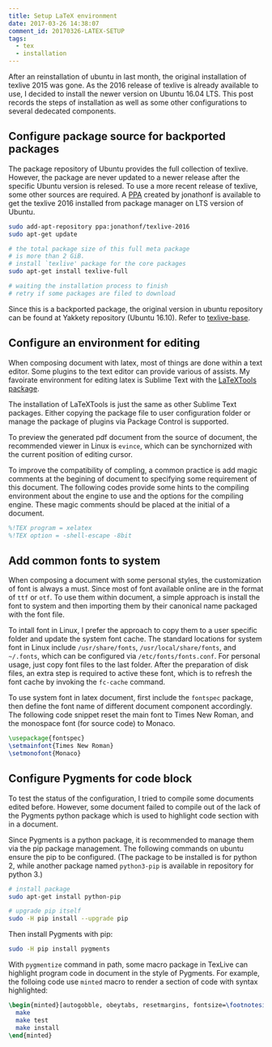 ```yaml
---
title: Setup LaTeX environment
date: 2017-03-26 14:38:07
comment_id: 20170326-LATEX-SETUP
tags:
  - tex
  - installation
---
```


After an reinstallation of ubuntu in last month, the original installation
of texlive 2015 was gone. As the 2016 release of texlive is already available 
to use, I decided to install the newer version on Ubuntu 16.04 LTS. This 
post records the steps of installation as well as some other 
configurations to several dedecated components.


<!-- more -->

Configure package source for backported packages
------------------------------------------------

The package repository of Ubuntu provides the full collection of 
texlive. However, the package are never updated to a newer release after
the specific Ubuntu version is relesed. To use a more recent release 
of texlive, some other sources are required.
A [PPA](https://launchpad.net/~jonathonf/+archive/ubuntu/texlive-2016) 
created by jonathonf is available to get the texlive 2016 installed 
from package manager on LTS version of Ubuntu.

```bash
sudo add-apt-repository ppa:jonathonf/texlive-2016
sudo apt-get update

# the total package size of this full meta package 
# is more than 2 GiB.
# install `texlive' package for the core packages
sudo apt-get install texlive-full

# waiting the installation process to finish
# retry if some packages are filed to download

```

Since this is a backported package, the original version 
in ubuntu repository can be found at Yakkety repository 
(Ubuntu 16.10). Refer to [texlive-base](https://launchpad.net/ubuntu/yakkety/+source/texlive-base).

Configure an environment for editing
------------------------------------

When composing document with latex, most of things are done within a 
text editor. Some plugins to the text editor can provide various of 
assists. My favoirate environment for editing latex is Sublime Text with 
the [LaTeXTools package](https://latextools.readthedocs.io/en/latest/).

The installation of LaTeXTools is just the same as other Sublime Text packages.
Either copying the package file to user configuration folder or manage the 
package of plugins via Package Control is supported.

To preview the generated pdf document from the source of document, the 
recommended viewer in Linux is `evince`, which can be synchornized with 
the current position of editing cursor.

To improve the compatibility of compling, a common practice is add magic comments 
at the begining of document to specifying some requirement of this document.
The following codes provide some hints to the compiling environment about the 
engine to use and the options for the compiling engine. These magic comments 
should be placed at the initial of a document.

```tex
%!TEX program = xelatex
%!TEX option = -shell-escape -8bit
```

Add common fonts to system
--------------------------

When composing a document with some personal styles, the customization of 
font is always a must. Since most of font available online
are in the format of `ttf` or `otf`. To use them within document, a simple 
approach is install the font to system and then importing them by their
canonical name packaged with the font file.

To intall font in Linux, I prefer the approach to copy them to a user specific 
folder and update the system font cache. The standard locations for system font 
in Linux include `/usr/share/fonts`, `/usr/local/share/fonts`, and `~/.fonts`, 
which can be configured via `/etc/fonts/fonts.conf`. For personal usage, just 
copy font files to the last folder. After the preparation of disk files,
an extra step is required to active these font, which is to refresh the font cache
by invoking the `fc-cache` command.

To use system font in latex document, first include the `fontspec` package, then define
the font name of different document component accordingly. The following code snippet reset the 
main font to Times New Roman, and the monospace font (for source code) to Monaco.

```tex
\usepackage{fontspec}
\setmainfont{Times New Roman}
\setmonofont{Monaco}
```

Configure Pygments for code block
--------------------------------

To test the status of the configuration, I tried to compile 
some documents edited before. However, some document failed 
to compile out of the lack of the Pygments python package which 
is used to highlight code section with in a document.

Since Pygments is a python package, it is recommended to manage 
them via the pip package management. The following commands on ubuntu 
ensure the pip to be configured. (The package to be installed is
for python 2, while another package named `python3-pip` is available 
in repository for python 3.)

```bash
# install package
sudo apt-get install python-pip

# upgrade pip itself
sudo -H pip install --upgrade pip
```

Then install Pygments with pip:

```bash
sudo -H pip install pygments
```

With `pygmentize` command in path, some macro package in TexLive can highlight
program code in document in the style of Pygments. For example, the folloing 
code use `minted` macro to render a section of code with syntax highlighted:

```tex
\begin{minted}[autogobble, obeytabs, resetmargins, fontsize=\footnotesize]{shell}
  make
  make test
  make install
\end{minted}
```
